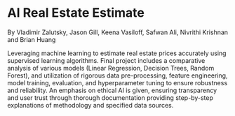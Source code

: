 # AI Real Estate Estimate 

By Vladimir Zalutsky, Jason Gill, Keena Vasiloff, Safwan Ali, Nivrithi Krishnan and Brian Huang

Leveraging machine learning to estimate real estate prices accurately using supervised learning algorithms. Final project includes a comparative analysis of various models (Linear Regression, Decision Trees, Random Forest), and utilization of rigorous data pre-processing, feature engineering, model training, evaluation, and hyperparameter tuning to ensure robustness and reliability. An emphasis on ethical AI is given, ensuring transparency and user trust through thorough documentation providing step-by-step explanations of methodology and specified data sources.
